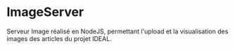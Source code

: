 # ImageServer
Serveur Image réalisé en NodeJS, permettant l'upload et la visualisation des images des articles du projet IDEAL.
